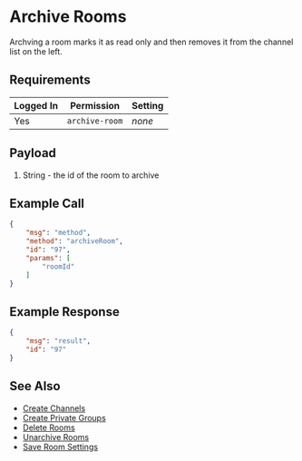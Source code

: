 # Archive Rooms
Archving a room marks it as read only and then removes it from the channel list on the left.

## Requirements
| Logged In | Permission | Setting |
| --- | --- | --- |
| Yes | `archive-room` | _none_ |

## Payload
1. String - the id of the room to archive

## Example Call

```json
{
    "msg": "method",
    "method": "archiveRoom",
    "id": "97",
    "params": [
        "roomId"
    ]
}
```

## Example Response

```json
{
    "msg": "result",
    "id": "97"
}
```

## See Also
* [Create Channels][1]
* [Create Private Groups][2]
* [Delete Rooms][3]
* [Unarchive Rooms][4]
* [Save Room Settings][5]

[1]:../create-channels/
[2]:../create-private-groups/
[3]:../delete-rooms/
[4]:../unarchive-rooms/
[5]:../save-room-settings/
